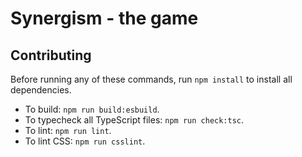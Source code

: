 # Synergism - the game

## Contributing
Before running any of these commands, run `npm install` to install all dependencies.

- To build: `npm run build:esbuild`.
- To typecheck all TypeScript files: `npm run check:tsc`.
- To lint: `npm run lint`.
- To lint CSS: `npm run csslint`.
